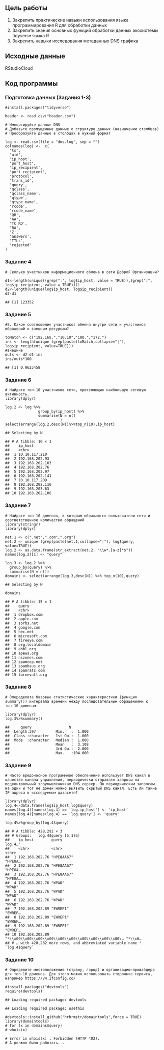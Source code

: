 ## Цель работы

1.  Закрепить практические навыки использования языка программирования R
    для обработки данных
2.  Закрепить знания основных функций обработки данных экосистемы
    tidyverse языка R
3.  Закрепить навыки исследования метаданных DNS трафика

## Исходные данные

RStudioCloud

## Код программы

### Подготовка данных (Задания 1-3)

    #install.packages("tidyverse")

    header <- read.csv("header.csv")

    # Импортируйте данные DNS
    # Добавьте пропущенные данные о структуре данных (назначении столбцов)
    # Преобразуйте данные в столбцах в нужный формат

    log <- read.csv(file = "dns.log", sep = "")
    colnames(log) <-  c(
      'ts',
      'uid',
      'ip_host',
      'port_host',
      'ip_recipient',
      'port_recipient',
      'protocol',
      'trans_id',
      'query',
      'qclass',
      'qclass_name',
      'qtype',
      'qtype_name',
      'rcode',
      'rcode_name',
      'QR',
      'AA',
      'TC RD',
      'RA',
      'Z',
      'answers',
      'TTLs',
      'rejected'
    )

### Задание 4

    # Сколько участников информационного обмена в сети Доброй Организации?

    d1<-length(unique((grep(":", log$ip_host, value = TRUE)),(grep(":", log$ip_recipient, value = TRUE))))
    d2<-length(unique(log$ip_host, log$ip_recipient))
    d2-d1

    ## [1] 123352

### Задание 5

    #5. Какое соотношение участников обмена внутри сети и участников обращений к внешним ресурсам?

    toMatch <- c("192.168.","10.10","100.","172.")
    ins <- length(unique (grep(paste(toMatch,collapse="|"), log$ip_recipient, value=TRUE)))
    #внешние
    outs <- d2-d1-ins
    ins/outs*100 

    ## [1] 0.9625458

### Задание 6

    # Найдите топ-10 участников сети, проявляющих наибольшую сетевую активность.
    library(dplyr)

    log.2 <- log %>%
                   group_by(ip_host) %>%
                   summarise(N = n()
                             )
    select(arrange(log.2,desc(N))%>%top_n(10),ip_host)

    ## Selecting by N

    ## # A tibble: 10 × 1
    ##    ip_host        
    ##    <chr>          
    ##  1 10.10.117.210  
    ##  2 192.168.202.93 
    ##  3 192.168.202.103
    ##  4 192.168.202.76 
    ##  5 192.168.202.97 
    ##  6 192.168.202.141
    ##  7 10.10.117.209  
    ##  8 192.168.202.110
    ##  9 192.168.203.63 
    ## 10 192.168.202.106

### Задание 7

    # Найдите топ-10 доменов, к которым обращаются пользователи сети и соответственное количество обращений
    library(stringr)
    library(dplyr)

    net.1 <- c(".net",".com",".org")
    net.2 <- unique (grep(paste(net.1,collapse="|"), log$query, value=TRUE))
    log.2 <- as.data.frame(str_extract(net.2, "\\w*.[a-z]*$"))
    names(log.2)[1] <- "query"

    log.3 <- log.2 %>%
      group_by(query) %>% 
      summarise(N = n())
    domains <- select(arrange(log.3,desc(N)) %>% top_n(10),query)

    ## Selecting by N

    domains

    ## # A tibble: 15 × 1
    ##    query          
    ##    <chr>          
    ##  1 dropbox.com    
    ##  2 apple.com      
    ##  3 sorbs.net      
    ##  4 google.com     
    ##  5 hec.net        
    ##  6 microsoft.com  
    ##  7 fireeye.com    
    ##  8 org.localdomain
    ##  9 ahbl.org       
    ## 10 apews.org      
    ## 11 nszones.com    
    ## 12 spamcop.net    
    ## 13 spamhaus.org   
    ## 14 spamrats.com   
    ## 15 tornevall.org

### Задание 8

    # Опеределите базовые статистические характеристики (функция summary()) интервала времени между последовательным обращениями к топ-10 доменам.

    library(dplyr)
    log.3%>%summary()

    ##     query                 N          
    ##  Length:397         Min.   :  1.000  
    ##  Class :character   1st Qu.:  1.000  
    ##  Mode  :character   Median :  1.000  
    ##                     Mean   :  3.108  
    ##                     3rd Qu.:  2.000  
    ##                     Max.   :104.000

### Задание 9

    # Часто вредоносное программное обеспечение использует DNS канал в качестве канала управления, периодически отправляя запросы на подконтрольный злоумышленникам DNS сервер. По периодическим запросам на один и тот же домен можно выявить скрытый DNS канал. Есть ли такие IP адреса в исследуемом датасете?

    library(dplyr)
    log.4<-data.frame(log$ip_host,log$query)
    names(log.4)[names(log.4) == 'log.ip_host'] <- 'ip_host'
    names(log.4)[names(log.4) == 'log.query'] <- 'query'

    log.4%>%group_by(log.4$query)

    ## # A tibble: 428,292 × 3
    ## # Groups:   log.4$query [5,176]
    ##    ip_host        query                                                  log.4…¹
    ##    <chr>          <chr>                                                  <chr>  
    ##  1 192.168.202.76 "HPE8AA67"                                             "HPE8A…
    ##  2 192.168.202.76 "HPE8AA67"                                             "HPE8A…
    ##  3 192.168.202.76 "HPE8AA67"                                             "HPE8A…
    ##  4 192.168.202.76 "WPAD"                                                 "WPAD" 
    ##  5 192.168.202.76 "WPAD"                                                 "WPAD" 
    ##  6 192.168.202.76 "WPAD"                                                 "WPAD" 
    ##  7 192.168.202.89 "EWREP1"                                               "EWREP…
    ##  8 192.168.202.89 "EWREP1"                                               "EWREP…
    ##  9 192.168.202.89 "EWREP1"                                               "EWREP…
    ## 10 192.168.202.89 "*\\x00\\x00\\x00\\x00\\x00\\x00\\x00\\x00\\x00\\x00\… "*\\x0…
    ## # … with 428,282 more rows, and abbreviated variable name ¹​`log.4$query`

### Задание 10

    # Определите местоположение (страну, город) и организацию-провайдера для топ-10 доменов. Для этого можно использовать сторонние сервисы, например https://v4.ifconfig.co/
      
    #install.packages("devtools")
    require(devtools)

    ## Loading required package: devtools

    ## Loading required package: usethis

    #devtools::install_github("hrbrmstr/domaintools",force = TRUE)
    library(domaintools)
    # for (x in domains$query)
    # whois(x)

    # Error in whois(x) : Forbidden (HTTP 403).
    # А должно было работать...
